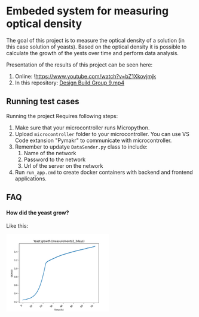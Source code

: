 
# Embeded system for measuring optical density
The goal of this project is to measure the optical density of a solution (in this case solution of yeasts). Based on the optical density it is possible to calculate the growth of the yests over time and perform data analysis.

Presentation of the results of this project can be seen here:
1. Online: !https://www.youtube.com/watch?v=bZ1Xkovjmjk
2. In this repository: [Design Build Group 9.mp4](docs%2FDesign%20Build%20Group%209.mp4)




## Running test cases

Running the project Requires following steps:
1. Make sure that your microcontroller runs Micropython.
2. Upload `microcontroller` folder to your microcontroller. You can use VS Code extansion "Pymakr" to communicate with microcontroller.
3. Remember to updatye `DataSender.py` class to include:
    1. Name of the network
    2. Password to the network
    3. Url of the server on the network
4. Run `run_app.cmd` to create docker containers with backend and frontend applications.
## FAQ

#### How did the yeast grow?

Like this:

![yeat_growth_chart.png](docs%2Fyeat_growth_chart.png)



